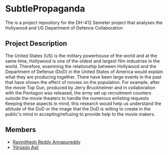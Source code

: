 # SubtlePropaganda
The is a project repository for the DH-412 Semeter project that analyses the Hollywood and US Department of Defence Collaboration
## Project Description

The United States (US) is the military powerhouse of the world and at the same time, Hollywood is one of the oldest and largest film industries in the world. Therefore, examining the relationship between Hollywood and the Department of Defense (DoD) in the United States of America would explain what they are producing together. There have been large events in the past that have shown the effect of movies on the population. For example, after the movie Top Gun, produced by Jerry Bruckheimer and in collaboration with the Pentagon was released, the army set up recruitment counters outside the movie theaters to handle the numerous enlisting requests Keeping these aspects in mind, this research would help us understand the attitude of the DoD or the image that the DoD is willing to create in the public's mind in accepting/refusing to provide help to the movie makers.

## Members

- [Ravinithesh Reddy Annapureddy](ravinitheshreddy.github.io)
- [Yörüsün Asli](asli.yorusun@epfl.ch)
